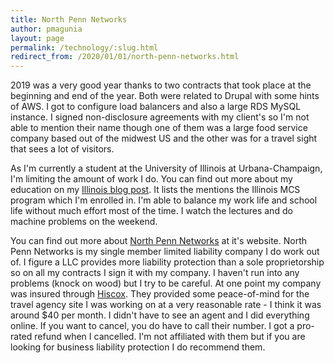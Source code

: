 ```yaml
---
title: North Penn Networks
author: pmagunia
layout: page
permalink: /technology/:slug.html
redirect_from: /2020/01/01/north-penn-networks.html
---
```

<p>2019 was a very good year thanks to two contracts that took place at the beginning and end of the year. Both were related to Drupal with some hints of AWS. I got to configure load balancers and also a large RDS MySQL instance. I signed non-disclosure agreements with my client's so I'm not able to mention their name though one of them was a large food service company based out of the midwest US and the other was for a travel sight that sees a lot of visitors.</p>
<p>As I'm currently a student at the University of Illinois at Urbana-Champaign, I'm limiting the amount of work I do. You can find out more about my education on my <a href="/2019/07/06/beginnings.html">Illinois blog post</a>. It lists the mentions the Illinois MCS program which I'm enrolled in. I'm able to balance my work life and school life without much effort most of the time. I watch the lectures and do machine problems on the weekend.</p>
<p>You can find out more about <a href="https://www.northpenn.net">North Penn Networks</a> at it's website. North Penn Networks is my single member limited liability company I do work out of. I figure a LLC provides more liability protection than a sole proprietorship so on all my contracts I sign it with my company. I haven't run into any problems (knock on wood) but I try to be careful. At one point my company was insured through <a href="https://www.hiscox.com">Hiscox</a>. They provided some peace-of-mind for the travel agency site I was working on at a very reasonable rate - I think it was around $40 per month. I didn't have to see an agent and I did everything online. If you want to cancel, you do have to call their number. I got a pro-rated refund when I cancelled. I'm not affiliated with them but if you are looking for business liability protection I do recommend them.</p>
